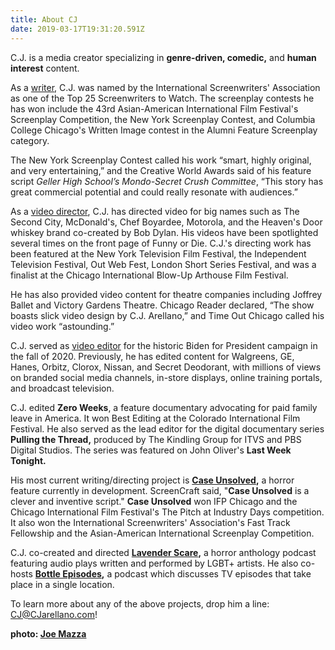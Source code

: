 ```yaml
---
title: About CJ
date: 2019-03-17T19:31:20.591Z
---
```

C.J. is a media creator specializing in **genre-driven, comedic,** and **human interest** content.

As a [writer](/category/writer), C.J. was named by the International Screenwriters' Association as one of the Top 25 Screenwriters to Watch. The screenplay contests he has won include the 43rd Asian-American International Film Festival's Screenplay Competition, the New York Screenplay Contest, and Columbia College Chicago's Written Image contest in the Alumni Feature Screenplay category.

The New York Screenplay Contest called his work “smart, highly original, and very entertaining,” and the Creative World Awards said of his feature script *Geller High School’s Mondo-Secret Crush Committee*, “This story has great commercial potential and could really resonate with audiences.”

As a [video director](/category/director), C.J. has directed video for big names such as The Second City, McDonald's, Chef Boyardee, Motorola, and the Heaven's Door whiskey brand co-created by Bob Dylan. His videos have been spotlighted several times on the front page of Funny or Die. C.J.'s directing work has been featured at the New York Television Film Festival, the Independent Television Festival, Out Web Fest, London Short Series Festival, and was a finalist at the Chicago International Blow-Up Arthouse Film Festival.

He has also provided video content for theatre companies including Joffrey Ballet and Victory Gardens Theatre. Chicago Reader declared, “The show boasts slick video design by C.J. Arellano,” and Time Out Chicago called his video work “astounding.”

C.J. served as [video editor](/category/editor) for the historic Biden for President campaign in the fall of 2020. Previously, he has edited content for Walgreens, GE, Hanes, Orbitz, Clorox, Nissan, and Secret Deodorant, with millions of views on branded social media channels, in-store displays, online training portals, and broadcast television.

C.J. edited **Zero Weeks**, a feature documentary advocating for paid family leave in America. It won Best Editing at the Colorado International Film Festival. He also served as the lead editor for the digital documentary series **Pulling the Thread,** produced by The Kindling Group for ITVS and PBS Digital Studios. The series was featured on John Oliver's **Last Week Tonight.**

His most current writing/directing project is **[Case Unsolved](/project/case-unsolved),** a horror feature currently in development. ScreenCraft said, "**Case Unsolved** is a clever and inventive script." **Case Unsolved** won IFP Chicago and the Chicago International Film Festival's The Pitch at Industry Days competition. It also won the International Screenwriters' Association's Fast Track Fellowship and the Asian-American International Screenplay Competition.

C.J. co-created and directed **[Lavender Scare](https://anchor.fm/lavender-scare-podcast),** a horror anthology podcast featuring audio plays written and performed by LGBT+ artists. He also co-hosts **[Bottle Episodes](https://anchor.fm/cj-arellano),** a podcast which discusses TV episodes that take place in a single location.

To learn more about any of the above projects, drop him a line: [CJ@CJarellano.com](mailto:cj@cjarellano.com)!

**photo: [Joe Mazza](http://www.bravelux.com)**

